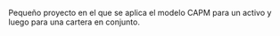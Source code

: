 Pequeño proyecto en el que se aplica el modelo CAPM para un activo y luego para una cartera en conjunto. 
